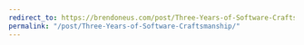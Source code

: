 ```yaml
---
redirect_to: https://brendoneus.com/post/Three-Years-of-Software-Craftsmanship/
permalink: "/post/Three-Years-of-Software-Craftsmanship/"
---
```

